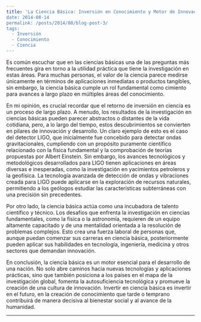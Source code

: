 ```yaml
---
title: 'La Ciencia Básica: Inversión en Conocimiento y Motor de Innovación
date: 2014-08-14
permalink: /posts/2014/08/blog-post-3/
tags:
  - Inversión
  - Conocimiento
  - Ciencia
---
```


Es común escuchar que en las ciencias básicas una de las preguntas más frecuentes gira en torno a la utilidad práctica que tiene la investigación en estas áreas. Para muchas personas, el valor de la ciencia parece medirse únicamente en términos de aplicaciones inmediatas o productos tangibles, sin embargo, la ciencia básica cumple un rol fundamental como cimiento para avances a largo plazo en múltiples áreas del conocimiento.

En mi opinión, es crucial recordar que el retorno de inversión en ciencia es un proceso de largo plazo. A menudo, los resultados de la investigación en ciencias básicas pueden parecer abstractos o distantes de la vida cotidiana, pero, a lo largo del tiempo, estos descubrimientos se convierten en pilares de innovación y desarrollo. Un claro ejemplo de esto es el caso del detector LIGO, que inicialmente fue concebido para detectar ondas gravitacionales, cumpliendo con un propósito puramente científico relacionado con la física fundamental y la comprobación de teorías propuestas por Albert Einstein. Sin embargo, los avances tecnológicos y metodológicos desarrollados para LIGO tienen aplicaciones en áreas diversas e inesperadas, como la investigación en yacimientos petroleros y la geofísica. La tecnología avanzada de detección de ondas y vibraciones creada para LIGO puede aplicarse en la exploración de recursos naturales, permitiendo a los geólogos estudiar las características subterráneas con una precisión sin precedentes.

Por otro lado, la ciencia básica actúa como una incubadora de talento científico y técnico. Los desafíos que enfrenta la investigación en ciencias fundamentales, como la física o la astronomía, requieren de un equipo altamente capacitado y de una mentalidad orientada a la resolución de problemas complejos. Esto crea una fuerza laboral de personas que, aunque puedan comenzar sus carreras en ciencia básica, posteriormente pueden aplicar sus habilidades en tecnología, ingeniería, medicina y otros sectores que demandan innovación.

En conclusión, la ciencia básica es un motor esencial para el desarrollo de una nación. No solo abre caminos hacia nuevas tecnologías y aplicaciones prácticas, sino que también posiciona a los países en el mapa de la investigación global, fomenta la autosuficiencia tecnológica y promueve la creación de una cultura de innovación. Invertir en ciencia básica es invertir en el futuro, en la creación de conocimiento que tarde o temprano contribuirá de manera decisiva al bienestar social y al avance de la humanidad.

------
